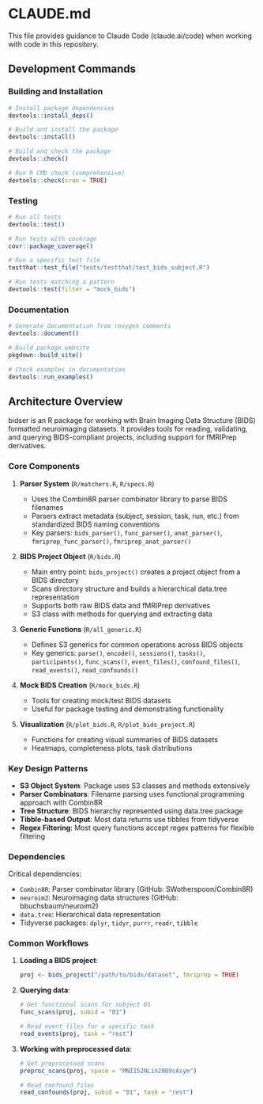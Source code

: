 # CLAUDE.md

This file provides guidance to Claude Code (claude.ai/code) when working with code in this repository.

## Development Commands

### Building and Installation
```R
# Install package dependencies
devtools::install_deps()

# Build and install the package
devtools::install()

# Build and check the package
devtools::check()

# Run R CMD check (comprehensive)
devtools::check(cran = TRUE)
```

### Testing
```R
# Run all tests
devtools::test()

# Run tests with coverage
covr::package_coverage()

# Run a specific test file
testthat::test_file("tests/testthat/test_bids_subject.R")

# Run tests matching a pattern
devtools::test(filter = "mock_bids")
```

### Documentation
```R
# Generate documentation from roxygen comments
devtools::document()

# Build package website
pkgdown::build_site()

# Check examples in documentation
devtools::run_examples()
```

## Architecture Overview

bidser is an R package for working with Brain Imaging Data Structure (BIDS) formatted neuroimaging datasets. It provides tools for reading, validating, and querying BIDS-compliant projects, including support for fMRIPrep derivatives.

### Core Components

1. **Parser System** (`R/matchers.R`, `R/specs.R`)
   - Uses the Combin8R parser combinator library to parse BIDS filenames
   - Parsers extract metadata (subject, session, task, run, etc.) from standardized BIDS naming conventions
   - Key parsers: `bids_parser()`, `func_parser()`, `anat_parser()`, `fmriprep_func_parser()`, `fmriprep_anat_parser()`

2. **BIDS Project Object** (`R/bids.R`)
   - Main entry point: `bids_project()` creates a project object from a BIDS directory
   - Scans directory structure and builds a hierarchical data.tree representation
   - Supports both raw BIDS data and fMRIPrep derivatives
   - S3 class with methods for querying and extracting data

3. **Generic Functions** (`R/all_generic.R`)
   - Defines S3 generics for common operations across BIDS objects
   - Key generics: `parse()`, `encode()`, `sessions()`, `tasks()`, `participants()`, `func_scans()`, `event_files()`, `confound_files()`, `read_events()`, `read_confounds()`

4. **Mock BIDS Creation** (`R/mock_bids.R`)
   - Tools for creating mock/test BIDS datasets
   - Useful for package testing and demonstrating functionality

5. **Visualization** (`R/plot_bids.R`, `R/plot_bids_project.R`)
   - Functions for creating visual summaries of BIDS datasets
   - Heatmaps, completeness plots, task distributions

### Key Design Patterns

- **S3 Object System**: Package uses S3 classes and methods extensively
- **Parser Combinators**: Filename parsing uses functional programming approach with Combin8R
- **Tree Structure**: BIDS hierarchy represented using data.tree package
- **Tibble-based Output**: Most data returns use tibbles from tidyverse
- **Regex Filtering**: Most query functions accept regex patterns for flexible filtering

### Dependencies

Critical dependencies:
- `Combin8R`: Parser combinator library (GitHub: SWotherspoon/Combin8R)
- `neuroim2`: Neuroimaging data structures (GitHub: bbuchsbaum/neuroim2)
- `data.tree`: Hierarchical data representation
- Tidyverse packages: `dplyr`, `tidyr`, `purrr`, `readr`, `tibble`

### Common Workflows

1. **Loading a BIDS project**:
   ```R
   proj <- bids_project("/path/to/bids/dataset", fmriprep = TRUE)
   ```

2. **Querying data**:
   ```R
   # Get functional scans for subject 01
   func_scans(proj, subid = "01")
   
   # Read event files for a specific task
   read_events(proj, task = "rest")
   ```

3. **Working with preprocessed data**:
   ```R
   # Get preprocessed scans
   preproc_scans(proj, space = "MNI152NLin2009cAsym")
   
   # Read confound files
   read_confounds(proj, subid = "01", task = "rest")
   ```